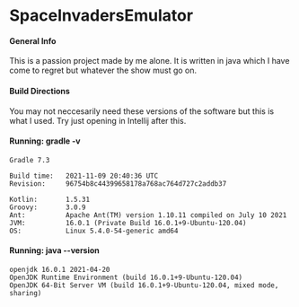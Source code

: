 # SpaceInvadersEmulator        
#### General Info
This is a passion project made by me alone. It is written in java which I have come to regret but whatever the show must go on.
#### Build Directions
You may not neccesarily need these versions of the software but this is what I used. Try just opening in Intellij after this.
#### Running: gradle -v
```
Gradle 7.3

Build time:   2021-11-09 20:40:36 UTC
Revision:     96754b8c44399658178a768ac764d727c2addb37

Kotlin:       1.5.31
Groovy:       3.0.9
Ant:          Apache Ant(TM) version 1.10.11 compiled on July 10 2021
JVM:          16.0.1 (Private Build 16.0.1+9-Ubuntu-120.04)
OS:           Linux 5.4.0-54-generic amd64
```
#### Running: java --version
```
openjdk 16.0.1 2021-04-20
OpenJDK Runtime Environment (build 16.0.1+9-Ubuntu-120.04)
OpenJDK 64-Bit Server VM (build 16.0.1+9-Ubuntu-120.04, mixed mode, sharing)
```
